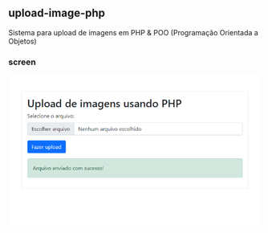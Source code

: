 ## upload-image-php
Sistema para upload de imagens em PHP & POO (Programação Orientada a Objetos)

### screen
![screen](screen.png)
